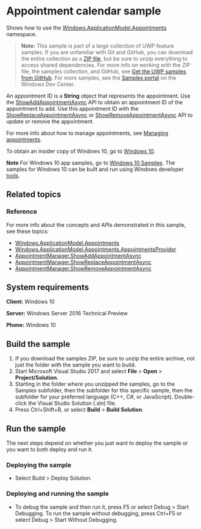 <!---
  category: ContactsAndCalendar 
  samplefwlink: http://go.microsoft.com/fwlink/p/?LinkId=620488
--->

# Appointment calendar sample

Shows how to use the [Windows.ApplicationModel.Appointments](http://msdn.microsoft.com/library/windows/apps/dn263359) namespace. 

> **Note:** This sample is part of a large collection of UWP feature samples. 
> If you are unfamiliar with Git and GitHub, you can download the entire collection as a 
> [ZIP file](https://github.com/Microsoft/Windows-universal-samples/archive/master.zip), but be 
> sure to unzip everything to access shared dependencies. For more info on working with the ZIP file, 
> the samples collection, and GitHub, see [Get the UWP samples from GitHub](https://aka.ms/ovu2uq). 
> For more samples, see the [Samples portal](https://aka.ms/winsamples) on the Windows Dev Center. 

An appointment ID is a **String** object that represents the appointment. Use the 
[ShowAddAppointmentAsync](http://msdn.microsoft.com/library/windows/apps/dn297256) API to obtain an appointment ID of the appointment to add. 
Use this appointment ID with the [ShowReplaceAppointmentAsync](http://msdn.microsoft.com/library/windows/apps/dn297283) or 
[ShowRemoveAppointmentAsync](http://msdn.microsoft.com/library/windows/apps/dn297269) API to update or remove the appointment. 

For more info about how to manage appointments, see [Managing appointments](https://msdn.microsoft.com/library/windows/apps/mt269389).

To obtain an insider copy of Windows 10, go to [Windows 10](http://insider.windows.com). 

**Note**  For Windows 10 app samples, go to  [Windows 10 Samples](https://github.com/Microsoft/Windows-universal-samples). The samples for Windows 10 can be built and run using Windows developer [tools](https://developer.windows.com).

## Related topics

### Reference
For more info about the concepts and APIs demonstrated in this sample, see these topics:

- [Windows.ApplicationModel.Appointments](http://msdn.microsoft.com/library/windows/apps/dn263359)
- [Windows.ApplicationModel.Appointments.AppointmentsProvider](http://msdn.microsoft.com/library/windows/apps/dn297284)
- [AppointmentManager.ShowAddAppointmentAsync](http://msdn.microsoft.com/library/windows/apps/dn297256)
- [AppointmentManager.ShowReplaceAppointmentAsync](http://msdn.microsoft.com/library/windows/apps/dn297283)
- [AppointmentManager.ShowRemoveAppointmentAsync](http://msdn.microsoft.com/library/windows/apps/dn297269)

## System requirements

**Client:** Windows 10

**Server:** Windows Server 2016 Technical Preview

**Phone:** Windows 10

## Build the sample

1. If you download the samples ZIP, be sure to unzip the entire archive, not just the folder with the sample you want to build. 
2. Start Microsoft Visual Studio 2017 and select **File** \> **Open** \> **Project/Solution**.
3. Starting in the folder where you unzipped the samples, go to the Samples subfolder, then the subfolder for this specific sample, then the subfolder for your preferred language (C++, C#, or JavaScript). Double-click the Visual Studio Solution (.sln) file.
4. Press Ctrl+Shift+B, or select **Build** \> **Build Solution**.

## Run the sample

The next steps depend on whether you just want to deploy the sample or you want to both deploy and run it.

### Deploying the sample

- Select Build > Deploy Solution. 

### Deploying and running the sample

- To debug the sample and then run it, press F5 or select Debug >  Start Debugging. To run the sample without debugging, press Ctrl+F5 or select Debug > Start Without Debugging. 
